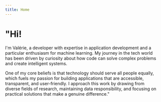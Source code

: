 ```yaml
---
title: Home
---
```


# "Hi!

I'm Valérie, a developer with expertise in application development and a particular enthusiasm for machine learning. My journey in the tech world has been driven by curiosity about how code can solve complex problems and create intelligent systems.

One of my core beliefs is that technology should serve all people equally, which fuels my passion for building applications that are accessible, transparent, and user-friendly. I approach this work by drawing from diverse fields of research, maintaining data responsibility, and focusing on practical solutions that make a genuine difference."